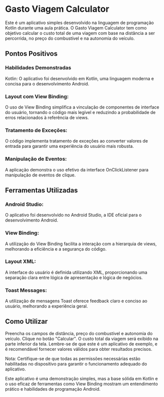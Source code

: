 # Gasto Viagem Calculator
Este é um aplicativo simples desenvolvido na linguagem de programação Kotlin durante uma aula prática. O Gasto Viagem Calculator tem como objetivo calcular o custo total de uma viagem com base na distância a ser percorrida, no preço do combustível e na autonomia do veículo.

## Pontos Positivos
### Habilidades Demonstradas
Kotlin:
O aplicativo foi desenvolvido em Kotlin, uma linguagem moderna e concisa para o desenvolvimento Android.

### Layout com View Binding:
O uso de View Binding simplifica a vinculação de componentes de interface do usuário, tornando o código mais legível e reduzindo a probabilidade de erros relacionados à referência de views.

### Tratamento de Exceções:
O código implementa tratamento de exceções ao converter valores de entrada para garantir uma experiência do usuário mais robusta.

### Manipulação de Eventos:
A aplicação demonstra o uso efetivo da interface OnClickListener para manipulação de eventos de clique.

## Ferramentas Utilizadas

### Android Studio:
O aplicativo foi desenvolvido no Android Studio, a IDE oficial para o desenvolvimento Android.

### View Binding:
A utilização do View Binding facilita a interação com a hierarquia de views, melhorando a eficiência e a segurança do código.

### Layout XML:
A interface do usuário é definida utilizando XML, proporcionando uma separação clara entre lógica de apresentação e lógica de negócios.

### Toast Messages:
A utilização de mensagens Toast oferece feedback claro e conciso ao usuário, melhorando a experiência geral.

## Como Utilizar
Preencha os campos de distância, preço do combustível e autonomia do veículo.
Clique no botão "Calcular".
O custo total da viagem será exibido na parte inferior da tela.
Lembre-se de que este é um aplicativo de exemplo, e é recomendável fornecer valores válidos para obter resultados precisos.

Nota: Certifique-se de que todas as permissões necessárias estão habilitadas no dispositivo para garantir o funcionamento adequado do aplicativo.

Este aplicativo é uma demonstração simples, mas a base sólida em Kotlin e o uso eficaz de ferramentas como View Binding mostram um entendimento prático e habilidades de programação Android.
